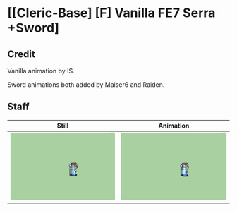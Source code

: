 # [\[Cleric-Base\] \[F\] Vanilla FE7 Serra +Sword]

## Credit

Vanilla animation by IS.

Sword animations both added by Maiser6 and Raiden.
	
## Staff

| Still | Animation |
| :---: | :-------: |
| ![Staff still](./Staff_000.png) | ![Staff animation](./Staff.gif) |

